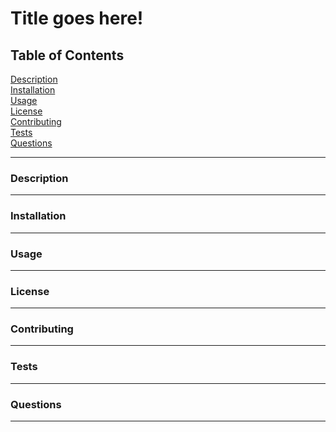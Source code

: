 # Title goes here!  

## Table of Contents  

[Description](#Description)  
[Installation](#Installation)  
[Usage](#Usage)  
[License](#License)  
[Contributing](#Contributing)  
[Tests](#Tests)  
[Questions](#Questions)  

-----
<a name="#Description"></a>
### Description
-----

<a name="#Installation"></a>
### Installation
-----

<a name="#Usage"></a>
### Usage
-----

<a name="#License"></a>
### License
-----

<a name="#Contributing"></a>
### Contributing
-----

<a name="#Tests"></a>
### Tests
-----

<a name="#Questions"></a>
### Questions
-----

